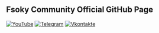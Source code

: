 ## Fsoky Community Official GitHub Page

[![YouTube](https://i.imgur.com/MfQwtkr.png)](https://youtube.com/c/Фсоки "Fsoky YouTube")
[![Telegram](https://i.imgur.com/dKctqrj.png)](https://t.me/officialfsokycommchat)
[![Vkontakte](https://i.imgur.com/8IXIH7p.png)](https://vk.com/fsoky)
